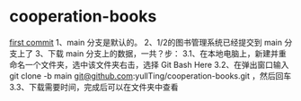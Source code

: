 # cooperation-books
<u>first commit</u>
1、main 分支是默认的。
2、1/2的图书管理系统已经提交到 main 分支上了
3、下载 main 分支上的数据，一共？步：
3.1、在本地电脑上，新建并重命名一个文件夹，选中该文件夹右击，选择 Git Bash Here 
3.2、在弹出窗口输入 git clone -b main git@github.com:yullTing/cooperation-books.git ，然后回车
3.3、下载需要时间，完成后可以在文件夹中查看
